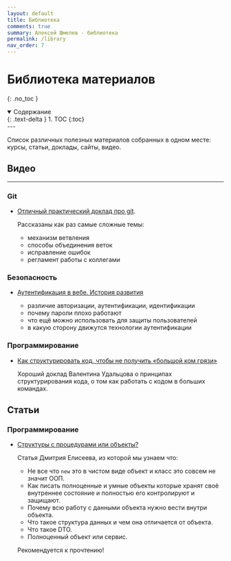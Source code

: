```yaml
---
layout: default
title: Библиотека
comments: true
summary: Алексей Шмелев - библиотека
permalink: /library
nav_order: 7
---
```


# Библиотека материалов
{: .no_toc }

<details open markdown="block">
  <summary>
    Содержание
  </summary>
  {: .text-delta }
1. TOC
{:toc}
</details>
---

Список различных полезных материалов собранных в одном месте: курсы, статьи, доклады, сайты, видео.

## Видео

---

### Git

- [Отличный практический доклад про git](https://www.youtube.com/watch?v=XfpNNPo5ypk). 
  
  Рассказаны как раз самые сложные темы:
    - механизм ветвления 
    - способы объединения веток
    - исправление ошибок
    - регламент работы с коллегами

### Безопасность

- [Аутентификация в вебе. История развития](https://www.youtube.com/watch?v=amlPrfUWTqo)
  
  - различие авторизации, аутентификации, идентификации
  - почему пароли плохо работают
  - что ещё можно использовать для защиты пользователей
  - в какую сторону движутся технологии аутентификации

### Программирование

- [Как структурировать код, чтобы не получить «большой ком грязи»](https://www.youtube.com/watch?v=mZeQ-MGTsJk&t=2189s)

  Хороший доклад Валентина Удальцова о принципах структурирования кода, о том как работать с кодом в больших командах. 

## Статьи

### Программирование

- [Структуры с процедурами или объекты?](https://elisdn.ru/blog/142/structs-or-objects)

  Статья Дмитрия Елисеева, из которой мы узнаем что:

  - Не все что `new` это в чистом виде объект и класс это совсем не значит ООП.
  - Как писать полноценные и умные объекты которые хранят своё внутреннее состояние и полностью его контролируют и защищают.
  - Почему всю работу с данными объекта нужно вести внутри объекта.
  - Что такое структура данных и чем она отличается от объекта.
  - Что такое DTO.
  - Полноценный объект или сервис.

  Рекомендуется к прочтению!